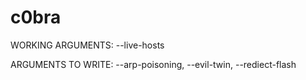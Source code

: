 # c0bra

WORKING ARGUMENTS:
--live-hosts

ARGUMENTS TO WRITE:
--arp-poisoning,
--evil-twin,
--rediect-flash

